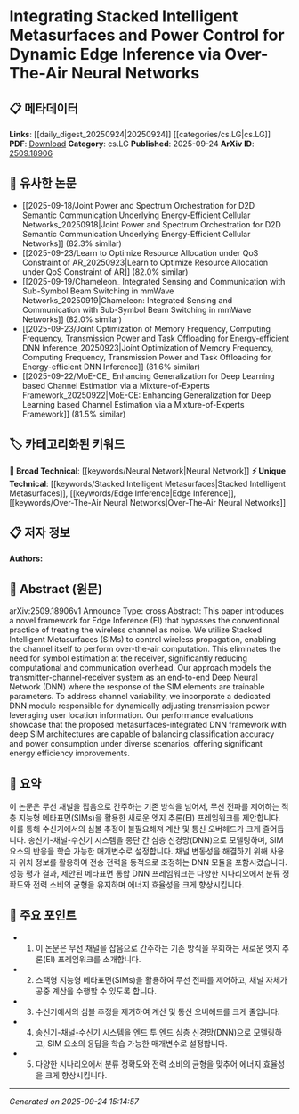 <!-- KEYWORD_LINKING_METADATA:
{
  "processed_timestamp": "2025-09-24T15:14:57.901349",
  "vocabulary_version": "1.0",
  "selected_keywords": [
    "Stacked Intelligent Metasurfaces",
    "Edge Inference",
    "Over-The-Air Neural Networks",
    "Neural Network"
  ],
  "rejected_keywords": [],
  "similarity_scores": {
    "Stacked Intelligent Metasurfaces": 0.78,
    "Edge Inference": 0.75,
    "Over-The-Air Neural Networks": 0.8,
    "Neural Network": 0.85
  },
  "extraction_method": "AI_prompt_based",
  "budget_applied": true,
  "candidates_json": {
    "candidates": [
      {
        "surface": "Stacked Intelligent Metasurfaces",
        "canonical": "Stacked Intelligent Metasurfaces",
        "aliases": [
          "SIMs"
        ],
        "category": "unique_technical",
        "rationale": "This concept is central to the paper's framework and offers a novel approach to wireless channel control.",
        "novelty_score": 0.85,
        "connectivity_score": 0.65,
        "specificity_score": 0.9,
        "link_intent_score": 0.78
      },
      {
        "surface": "Edge Inference",
        "canonical": "Edge Inference",
        "aliases": [
          "EI"
        ],
        "category": "unique_technical",
        "rationale": "Edge Inference is a specific application area that connects to broader themes in distributed computing and AI.",
        "novelty_score": 0.7,
        "connectivity_score": 0.72,
        "specificity_score": 0.8,
        "link_intent_score": 0.75
      },
      {
        "surface": "Over-The-Air Neural Networks",
        "canonical": "Over-The-Air Neural Networks",
        "aliases": [
          "OTA Neural Networks"
        ],
        "category": "unique_technical",
        "rationale": "This represents a novel integration of neural networks with wireless communication, enhancing connectivity in AI research.",
        "novelty_score": 0.88,
        "connectivity_score": 0.68,
        "specificity_score": 0.85,
        "link_intent_score": 0.8
      },
      {
        "surface": "Deep Neural Network",
        "canonical": "Neural Network",
        "aliases": [
          "DNN"
        ],
        "category": "broad_technical",
        "rationale": "Neural Networks are a fundamental concept in AI, providing a strong link to various machine learning applications.",
        "novelty_score": 0.3,
        "connectivity_score": 0.9,
        "specificity_score": 0.6,
        "link_intent_score": 0.85
      }
    ],
    "ban_list_suggestions": [
      "transmission power",
      "user location information",
      "performance evaluations"
    ]
  },
  "decisions": [
    {
      "candidate_surface": "Stacked Intelligent Metasurfaces",
      "resolved_canonical": "Stacked Intelligent Metasurfaces",
      "decision": "linked",
      "scores": {
        "novelty": 0.85,
        "connectivity": 0.65,
        "specificity": 0.9,
        "link_intent": 0.78
      }
    },
    {
      "candidate_surface": "Edge Inference",
      "resolved_canonical": "Edge Inference",
      "decision": "linked",
      "scores": {
        "novelty": 0.7,
        "connectivity": 0.72,
        "specificity": 0.8,
        "link_intent": 0.75
      }
    },
    {
      "candidate_surface": "Over-The-Air Neural Networks",
      "resolved_canonical": "Over-The-Air Neural Networks",
      "decision": "linked",
      "scores": {
        "novelty": 0.88,
        "connectivity": 0.68,
        "specificity": 0.85,
        "link_intent": 0.8
      }
    },
    {
      "candidate_surface": "Deep Neural Network",
      "resolved_canonical": "Neural Network",
      "decision": "linked",
      "scores": {
        "novelty": 0.3,
        "connectivity": 0.9,
        "specificity": 0.6,
        "link_intent": 0.85
      }
    }
  ]
}
-->

# Integrating Stacked Intelligent Metasurfaces and Power Control for Dynamic Edge Inference via Over-The-Air Neural Networks

## 📋 메타데이터

**Links**: [[daily_digest_20250924|20250924]] [[categories/cs.LG|cs.LG]]
**PDF**: [Download](https://arxiv.org/pdf/2509.18906.pdf)
**Category**: cs.LG
**Published**: 2025-09-24
**ArXiv ID**: [2509.18906](https://arxiv.org/abs/2509.18906)

## 🔗 유사한 논문
- [[2025-09-18/Joint Power and Spectrum Orchestration for D2D Semantic Communication Underlying Energy-Efficient Cellular Networks_20250918|Joint Power and Spectrum Orchestration for D2D Semantic Communication Underlying Energy-Efficient Cellular Networks]] (82.3% similar)
- [[2025-09-23/Learn to Optimize Resource Allocation under QoS Constraint of AR_20250923|Learn to Optimize Resource Allocation under QoS Constraint of AR]] (82.0% similar)
- [[2025-09-19/Chameleon_ Integrated Sensing and Communication with Sub-Symbol Beam Switching in mmWave Networks_20250919|Chameleon: Integrated Sensing and Communication with Sub-Symbol Beam Switching in mmWave Networks]] (82.0% similar)
- [[2025-09-23/Joint Optimization of Memory Frequency, Computing Frequency, Transmission Power and Task Offloading for Energy-efficient DNN Inference_20250923|Joint Optimization of Memory Frequency, Computing Frequency, Transmission Power and Task Offloading for Energy-efficient DNN Inference]] (81.6% similar)
- [[2025-09-22/MoE-CE_ Enhancing Generalization for Deep Learning based Channel Estimation via a Mixture-of-Experts Framework_20250922|MoE-CE: Enhancing Generalization for Deep Learning based Channel Estimation via a Mixture-of-Experts Framework]] (81.5% similar)

## 🏷️ 카테고리화된 키워드
**🧠 Broad Technical**: [[keywords/Neural Network|Neural Network]]
**⚡ Unique Technical**: [[keywords/Stacked Intelligent Metasurfaces|Stacked Intelligent Metasurfaces]], [[keywords/Edge Inference|Edge Inference]], [[keywords/Over-The-Air Neural Networks|Over-The-Air Neural Networks]]

## 📋 저자 정보

**Authors:** 

## 📄 Abstract (원문)

arXiv:2509.18906v1 Announce Type: cross 
Abstract: This paper introduces a novel framework for Edge Inference (EI) that bypasses the conventional practice of treating the wireless channel as noise. We utilize Stacked Intelligent Metasurfaces (SIMs) to control wireless propagation, enabling the channel itself to perform over-the-air computation. This eliminates the need for symbol estimation at the receiver, significantly reducing computational and communication overhead. Our approach models the transmitter-channel-receiver system as an end-to-end Deep Neural Network (DNN) where the response of the SIM elements are trainable parameters. To address channel variability, we incorporate a dedicated DNN module responsible for dynamically adjusting transmission power leveraging user location information. Our performance evaluations showcase that the proposed metasurfaces-integrated DNN framework with deep SIM architectures are capable of balancing classification accuracy and power consumption under diverse scenarios, offering significant energy efficiency improvements.

## 📝 요약

이 논문은 무선 채널을 잡음으로 간주하는 기존 방식을 넘어서, 무선 전파를 제어하는 적층 지능형 메타표면(SIMs)을 활용한 새로운 엣지 추론(EI) 프레임워크를 제안합니다. 이를 통해 수신기에서의 심볼 추정이 불필요해져 계산 및 통신 오버헤드가 크게 줄어듭니다. 송신기-채널-수신기 시스템을 종단 간 심층 신경망(DNN)으로 모델링하며, SIM 요소의 반응을 학습 가능한 매개변수로 설정합니다. 채널 변동성을 해결하기 위해 사용자 위치 정보를 활용하여 전송 전력을 동적으로 조정하는 DNN 모듈을 포함시켰습니다. 성능 평가 결과, 제안된 메타표면 통합 DNN 프레임워크는 다양한 시나리오에서 분류 정확도와 전력 소비의 균형을 유지하며 에너지 효율성을 크게 향상시킵니다.

## 🎯 주요 포인트

- 1. 이 논문은 무선 채널을 잡음으로 간주하는 기존 방식을 우회하는 새로운 엣지 추론(EI) 프레임워크를 소개합니다.
- 2. 스택형 지능형 메타표면(SIMs)을 활용하여 무선 전파를 제어하고, 채널 자체가 공중 계산을 수행할 수 있도록 합니다.
- 3. 수신기에서의 심볼 추정을 제거하여 계산 및 통신 오버헤드를 크게 줄입니다.
- 4. 송신기-채널-수신기 시스템을 엔드 투 엔드 심층 신경망(DNN)으로 모델링하고, SIM 요소의 응답을 학습 가능한 매개변수로 설정합니다.
- 5. 다양한 시나리오에서 분류 정확도와 전력 소비의 균형을 맞추어 에너지 효율성을 크게 향상시킵니다.


---

*Generated on 2025-09-24 15:14:57*